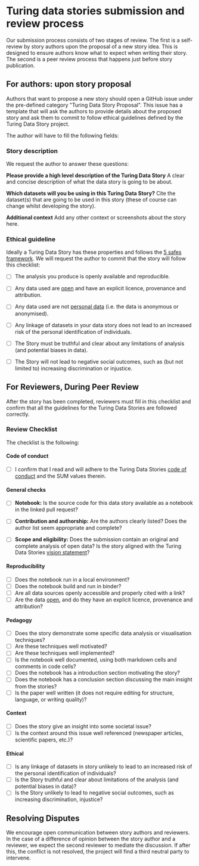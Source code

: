 # Turing data stories submission and review process

Our submission process consists of two stages of review. The first is a self-review by story authors upon the proposal of a new story idea. This is designed to ensure authors know what to expect when writing their story. The second is a peer review process that happens just before story publication.

## For authors: upon story proposal

Authors that want to propose a new story should open a GitHub issue under the pre-defined category "Turing Data Story Proposal". 
This issue has a template that will ask the authors to provide details about the proposed story and ask them to commit to 
follow ethical guidelines defined by the Turing Data Story project.

The author will have to fill the following fields:

### Story description 

We request the author to answer these questions:

**Please provide a high level description of the Turing Data Story**
A clear and concise description of what the data story is going to be about.

**Which datasets will you be using in this Turing Data Story?**
Cite the dataset(s) that are going to be used in this story (these of course can change whilst developing the story).

**Additional context**
Add any other context or screenshots about the story here.

### Ethical guideline 

Ideally a Turing Data Story has these properties and follows the [5 safes framework](http://blog.ukdataservice.ac.uk/access-to-sensitive-data-for-research-the-5-safes/). We will request the author to commit that the story will follow this checklist:

- [ ] The analysis you produce is openly available and reproducible.
- [ ] Any data used are [open](https://opendatahandbook.org/guide/en/what-is-open-data/) and have an explicit licence, provenance and attribution.
- [ ] Any data used are not [personal data](https://ico.org.uk/for-organisations/guide-to-data-protection/guide-to-the-general-data-protection-regulation-gdpr/key-definitions/what-is-personal-data/) (i.e. the data is anonymous or anonymised).
- [ ] Any linkage of datasets in your data story does not lead to an increased risk of the personal identification of individuals.
- [ ] The Story must be truthful and clear about any limitations of analysis (and potential biases in data).
- [ ] The Story will not lead to negative social outcomes, such as (but not limited to) increasing discrimination or injustice.



## For Reviewers, During Peer Review

After the story has been completed, reviewers must fill in this checklist and confirm that all the guidelines for the Turing Data Stories are followed correctly.

### Review Checklist

The checklist is the following:

#### Code of conduct
- [ ] I confirm that I read and will adhere to the Turing Data Stories [code of conduct](https://github.com/alan-turing-institute/TuringDataStories/blob/master/CODE_OF_CONDUCT.md) and the SUM values therein.

#### General checks
- [ ]  **Notebook:** Is the source code for this data story available as a notebook in the linked pull request?
- [ ]  **Contribution and authorship:** Are the authors clearly listed? Does the author list seem appropriate and complete?
- [ ] **Scope and eligibility:** Does the submission contain an original and complete analysis of open data? Is the story aligned with the Turing Data Stories [vision statement](https://github.com/alan-turing-institute/TuringDataStories#our-vision)?


#### Reproducibility
- [ ] Does the notebook run in a local environment?
- [ ] Does the notebook build and run in binder?
- [ ] Are all data sources openly accessible and properly cited with a link?
- [ ] Are the data [open](https://opendatahandbook.org/guide/en/what-is-open-data/), and do they have an explicit licence, provenance and attribution?

#### Pedagogy
- [ ] Does the story demonstrate some specific data analysis or visualisation techniques?
- [ ] Are these techniques well motivated?
- [ ] Are these techniques well implemented?
- [ ] Is the notebook well documented, using both markdown cells and comments in code cells?
- [ ] Does the notebook has a introduction section motivating the story?
- [ ] Does the notebook has a conclusion section discussing the main insight from the stories?
- [ ] Is the paper well written (it does not require editing for structure, language, or writing quality)?

#### Context
- [ ] Does the story give an insight into some societal issue?
- [ ] Is the context around this issue well referenced (newspaper articles, scientific papers, etc.)?

#### Ethical 

- [ ] Is any linkage of datasets in story unlikely to lead to an increased risk of the personal identification of individuals?
- [ ] Is the Story truthful and clear about limitations of the analysis (and potential biases in data)?
- [ ] Is the Story unlikely to lead to negative social outcomes, such as increasing discrimination, injustice?
 
## Resolving Disputes

We encourage open communication between story authors and reviewers. In the case of a difference of opinion between the 
story author and a reviewer, we expect the second reviewer to mediate the discussion. If after this, the conflict is not resolved, the project will find a third neutral party to intervene. 

